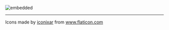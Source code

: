 ![embedded](https://user-images.githubusercontent.com/8418700/141161612-4674ee72-eb69-4f50-a70f-7b512f409b07.png)

<hr/>
<div>Icons made by <a href="https://www.flaticon.com/authors/iconixar" title="iconixar">iconixar</a> from <a href="https://www.flaticon.com/" title="Flaticon">www.flaticon.com</a></div>
